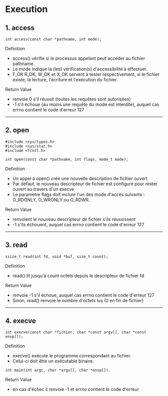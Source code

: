 # **Execution**

## **1. access**
    int access(const char *pathname, int mode);

Definition
- access() vérifie si le processus appelant peut accéder au fichier pathname.
- Le mode indique la (les) vérification(s) d'accessibilité à effectuer.
- F_OK R_OK, W_OK et X_OK servent à tester respectivement, si le fichier existe, la lecture, l'écriture et l'exécution du fichier.

Return Value
- renvoie 0 s'il réussit (toutes les requêtes sont autorisées)
- -1 s'il échoue (au moins une requête du mode est interdite), auquel cas errno contient le code d'erreur 127

---

## **2. open**
    #include <sys/types.h>
    #include <sys/stat.h>
    #include <fcntl.h>

    int open(const char *pathname, int flags, mode_t mode);

Definition
- Un appel à open() crée une nouvelle description de fichier ouvert
- Par défaut, le nouveau descripteur de fichier est configuré pour rester ouvert au travers d'un execve
- Le paramètre flags doit inclure l'un des mode d'accès suivants : O_RDONLY, O_WRONLY ou O_RDWR.

Return Value
- renvoient le nouveau descripteur de fichier s'ils réussissent
- -1 s'ils échouent, auquel cas errno contient le code d'erreur 127

---

## **3. read**
    ssize_t read(int fd, void *buf, size_t count);

Definition
- read() lit jusqu'à count octets depuis le descripteur de fichier fd

Return Value
- renvoie -1 s'il échoue, auquel cas errno contient le code d'erreur 127
- Sinon, read() renvoie le nombre d'octets lus (0 en fin de fichier)

---

## **4. execve**
    int execve(const char *fichier, char *const argv[], char *const envp[]);   

Definition
- execve() exécute le programme correspondant au fichier.
- Celui-ci doit être un exécutable binaire.

`int main(int argc, char *argv[], char *envp[]).`

Return Value
- en cas d'échec il renvoie -1 et errno contient le code d'erreur